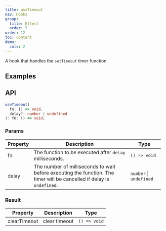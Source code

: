 ```yaml
---
title: useTimeout
nav: Hooks
group:
  title: Effect
  order: 5
order: 12
toc: content
demo:
  cols: 2
---
```


A hook that handles the `setTimeout` timer function.

## Examples

<code src="./demo/demo1.tsx"></code>
<code src="./demo/demo2.tsx"></code>

## API

```typescript
useTimeout(
  fn: () => void,
  delay?: number | undefined
): fn: () => void;
```

### Params

| Property | Description                                                                                                            | Type                    |
| --- | --- | --- |
| fn       | The function to be executed after `delay` milliseconds.                                                                | `() => void`            |
| delay    | The number of milliseconds to wait before executing the function. The timer will be cancelled if delay is `undefined`. | `number` \| `undefined` |

### Result

| Property     | Description   | Type         |
| --- | --- | --- |
| clearTimeout | clear timeout | `() => void` |
